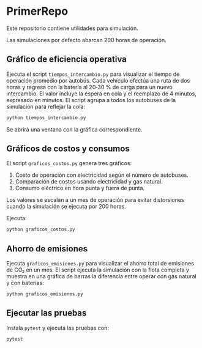 # PrimerRepo

Este repositorio contiene utilidades para simulación.

Las simulaciones por defecto abarcan 200 horas de operación.

## Gráfico de eficiencia operativa

Ejecuta el script `tiempos_intercambio.py` para visualizar el tiempo de
operación promedio por autobús. Cada vehículo efectúa una ruta de dos horas y
regresa con la batería al 20‑30 % de carga para un nuevo intercambio. El valor
incluye la espera en cola y el reemplazo de 4 minutos, expresado en minutos. El
script agrupa a todos los autobuses de la simulación para reflejar la cola:

```bash
python tiempos_intercambio.py
```

Se abrirá una ventana con la gráfica correspondiente.

## Gráficos de costos y consumos

El script `graficos_costos.py` genera tres gráficos:

1. Costo de operación con electricidad según el número de autobuses.
2. Comparación de costos usando electricidad y gas natural.
3. Consumo eléctrico en hora punta y fuera de punta.

Los valores se escalan a un mes de operación para evitar distorsiones cuando
la simulación se ejecuta por 200 horas.

Ejecuta:

```bash
python graficos_costos.py
```

## Ahorro de emisiones

Ejecuta `graficos_emisiones.py` para visualizar el ahorro total de emisiones de
CO₂ en un mes. El script ejecuta la simulación con la flota completa y muestra
en una gráfica de barras la diferencia entre operar con gas natural y con
baterías:

```bash
python graficos_emisiones.py
```

## Ejecutar las pruebas

Instala `pytest` y ejecuta las pruebas con:

```bash
pytest
```
